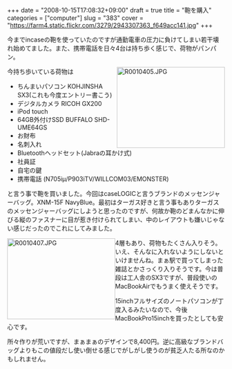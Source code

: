 +++
date = "2008-10-15T17:08:32+09:00"
draft = true
title = "鞄を購入"
categories = ["computer"]
slug = "383"
cover = "https://farm4.static.flickr.com/3279/2943307363_f649acc141.jpg"
+++

 <p>今までincaseの鞄を使っていたのですが通勤電車の圧力に負けてしまい若干壊れ始めてました。また、携帯電話を日々4台は持ち歩く感じで、荷物がパンパン。</p> <p><a href="https://farm4.static.flickr.com/3279/2943307363_f649acc141.jpg" title="R0010405.JPG"><img src="https://farm4.static.flickr.com/3166/2943307569_1c36c97129.jpg" style="BORDER-RIGHT: #000000 1px; BORDER-TOP: #000000 1px; DISPLAY: inline; FLOAT: right; BORDER-LEFT: #000000 1px; BORDER-BOTTOM: #000000 1px" height="187" width="250" alt="R0010405.JPG" border="0"/></a></p> <p>今持ち歩いている荷物は</p> <ul> <li>ちんまいパソコン KOHJINSHA SX3(これも今度エントリー書こう)</li> <li>デジタルカメラ RICOH GX200</li> <li>iPod touch</li> <li>64GB外付けSSD BUFFALO SHD-UME64GS</li> <li>お財布</li> <li>名刺入れ</li> <li>Bluetoothヘッドセット(Jabraの耳かけ式)</li> <li>社員証</li> <li>自宅の鍵</li> <li>携帯電話 (N705iμ/P903iTV/WILLCOM03/EMONSTER)</li> </ul> <p>と言う事で鞄を買いました。今回はcaseLOGICと言うブランドのメッセンジャーバッグ。XNM-15F NavyBlue。最初はターガス好きと言う事もありターガスのメッセンジャーバッグにしようと思ったのですが、何故か鞄のどまんなかに伸びる縦のファスナーに目が惹き付けられてしまい、中のレイアウトも嫌いじゃない感じだったのでこれにしてみました。</p> <p><a href="https://farm4.static.flickr.com/3222/2944169992_b767977f34.jpg" title="R0010407.JPG"><img src="https://farm3.static.flickr.com/2227/2944170186_32c90ba15b.jpg" style="BORDER-RIGHT: #000000 1px; BORDER-TOP: #000000 1px; DISPLAY: inline; FLOAT: left; BORDER-LEFT: #000000 1px; BORDER-BOTTOM: #000000 1px" height="187" width="250" alt="R0010407.JPG" border="0"/></a></p> <p>4層もあり、荷物もたくさん入りそう。いえ、そんなに入れないようにしないといけませんね。まぁ駅で買ってしまった雑誌とかさっくり入りそうです。今は普段は工人舎のSX3ですが、普段使いのMacBookAirでもうまく使えそうです。</p> <p>15inchフルサイズのノートパソコンが丁度入るみたいなので、今後MacBookPro15inchを買ったとしても安心です。</p> <p>所々作りが荒いですが、まぁまぁのデザインで8,400円。逆に高級なブランドバッグよりもこの値段だし使い倒せる感じでがしがし使うのが貧乏人たる所なのかもしれません。</p> 
